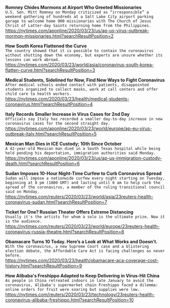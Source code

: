 **Romney Chides Mormons at Airport Who Greeted Missionaries**\
`U.S. Sen. Mitt Romney on Monday criticized as “irresponsible” a weekend gathering of hundreds at a Salt Lake City airport parking garage to welcome home 900 missionaries with The Church of Jesus Christ of Latter-day Saints returning home from the Philippines.`\
https://nytimes.com/aponline/2020/03/23/us/ap-us-virus-outbreak-mormon-missionaries.html?searchResultPosition=2

**How South Korea Flattened the Curve**\
`The country showed that it is possible to contain the coronavirus without shutting down the economy, but experts are unsure whether its lessons can work abroad.`\
https://nytimes.com/2020/03/23/world/asia/coronavirus-south-korea-flatten-curve.html?searchResultPosition=3

**Medical Students, Sidelined for Now, Find New Ways to Fight Coronavirus**\
`After medical schools ended contact with patients, disappointed students organized to collect masks, work at call centers and offer child care to health workers.`\
https://nytimes.com/2020/03/23/health/medical-students-coronavirus.html?searchResultPosition=4

**Italy Records Smaller Increase in Virus Cases for 2nd Day**\
`Officials say Italy has recorded a smaller day-to-day increase in new coronavirus cases for the second straight day. `\
https://nytimes.com/aponline/2020/03/23/world/europe/ap-eu-virus-outbreak-italy.html?searchResultPosition=5

**Mexican Man Dies in ICE Custody; 10th Since October**\
`A 42-year-old Mexican man died in a South Texas hospital while being held pending his deportation, immigration authorities said Monday.`\
https://nytimes.com/aponline/2020/03/23/us/ap-us-immigration-custody-death.html?searchResultPosition=6

**Sudan Imposes 10-Hour Night-Time Curfew to Curb Coronavirus Spread**\
`Sudan will impose a nationwide curfew every night starting on Tuesday, beginning at 8 pm (1800 GMT) and lasting until 6 am to help curb the spread of the coronavirus, a member of the ruling transitional council said on Monday.`\
https://nytimes.com/reuters/2020/03/23/world/asia/23reuters-health-coronavirus-sudan.html?searchResultPosition=7

**Ticket for One? Russian Theater Offers Extreme Distancing**\
`Usually it's the artists for whom a solo is the ultimate prize. Now it is the audience.`\
https://nytimes.com/reuters/2020/03/23/world/europe/23reuters-health-coronavirus-russia-theatre.html?searchResultPosition=8

**Obamacare Turns 10 Today. Here’s a Look at What Works and Doesn’t.**\
`With the coronavirus, a new Supreme Court case and a blistering election debate, the Affordable Care Act is facing challenges as never before.`\
https://nytimes.com/2020/03/23/health/obamacare-aca-coverage-cost-history.html?searchResultPosition=9

**How Alibaba's Freshippo Adapted to Keep Delivering in Virus-Hit China**\
`As people in China retreated indoors in late January to avoid the coronavirus, Alibaba's supermarket chain Freshippo faced a dilemma: online orders for fruit were soaring but supplies were low.`\
https://nytimes.com/reuters/2020/03/23/technology/23reuters-health-coronavirus-alibaba-freshippo.html?searchResultPosition=10


